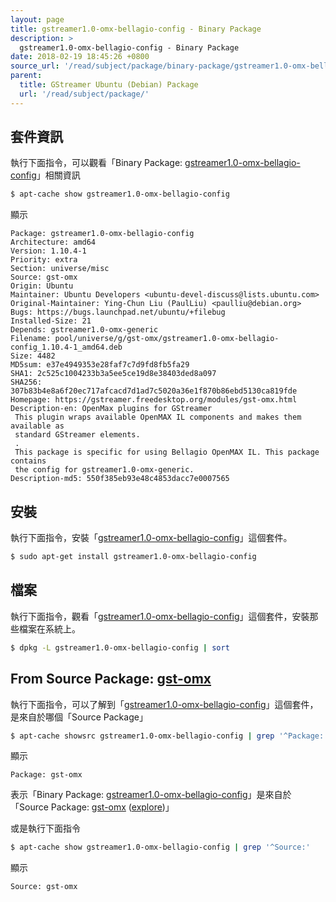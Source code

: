 ```yaml
---
layout: page
title: gstreamer1.0-omx-bellagio-config - Binary Package
description: >
  gstreamer1.0-omx-bellagio-config - Binary Package
date: 2018-02-19 18:45:26 +0800
source_url: '/read/subject/package/binary-package/gstreamer1.0-omx-bellagio-config/index.md'
parent:
  title: GStreamer Ubuntu (Debian) Package
  url: '/read/subject/package/'
---
```



## 套件資訊

執行下面指令，可以觀看「Binary Package: [gstreamer1.0-omx-bellagio-config](https://packages.ubuntu.com/artful/gstreamer1.0-omx-bellagio-config)」相關資訊

``` sh
$ apt-cache show gstreamer1.0-omx-bellagio-config
```

顯示

```
Package: gstreamer1.0-omx-bellagio-config
Architecture: amd64
Version: 1.10.4-1
Priority: extra
Section: universe/misc
Source: gst-omx
Origin: Ubuntu
Maintainer: Ubuntu Developers <ubuntu-devel-discuss@lists.ubuntu.com>
Original-Maintainer: Ying-Chun Liu (PaulLiu) <paulliu@debian.org>
Bugs: https://bugs.launchpad.net/ubuntu/+filebug
Installed-Size: 21
Depends: gstreamer1.0-omx-generic
Filename: pool/universe/g/gst-omx/gstreamer1.0-omx-bellagio-config_1.10.4-1_amd64.deb
Size: 4482
MD5sum: e37e4949353e28faf7c7d9fd8fb5fa29
SHA1: 2c525c1004233b3a5ee5ce19d8e38403ded8a097
SHA256: 307b83b4e8a6f20ec717afcacd7d1ad7c5020a36e1f870b86ebd5130ca819fde
Homepage: https://gstreamer.freedesktop.org/modules/gst-omx.html
Description-en: OpenMax plugins for GStreamer
 This plugin wraps available OpenMAX IL components and makes them available as
 standard GStreamer elements.
 .
 This package is specific for using Bellagio OpenMAX IL. This package contains
 the config for gstreamer1.0-omx-generic.
Description-md5: 550f385eb93e48c4853dacc7e0007565

```

## 安裝

執行下面指令，安裝「[gstreamer1.0-omx-bellagio-config](https://packages.ubuntu.com/artful/gstreamer1.0-omx-bellagio-config)」這個套件。

``` sh
$ sudo apt-get install gstreamer1.0-omx-bellagio-config
```

## 檔案

執行下面指令，觀看「[gstreamer1.0-omx-bellagio-config](https://packages.ubuntu.com/artful/gstreamer1.0-omx-bellagio-config)」這個套件，安裝那些檔案在系統上。

``` sh
$ dpkg -L gstreamer1.0-omx-bellagio-config | sort
```


## From Source Package: [gst-omx](/book-framework-gstreamer/read/subject/package/source-package/gst-omx)

執行下面指令，可以了解到「[gstreamer1.0-omx-bellagio-config](https://packages.ubuntu.com/artful/gstreamer1.0-omx-bellagio-config)」這個套件，是來自於哪個「Source Package」

``` sh
$ apt-cache showsrc gstreamer1.0-omx-bellagio-config | grep '^Package:'
```

顯示

```
Package: gst-omx
```
表示「Binary Package: [gstreamer1.0-omx-bellagio-config](https://packages.ubuntu.com/artful/gstreamer1.0-omx-bellagio-config)」是來自於「Source Package: [gst-omx](https://packages.ubuntu.com/source/artful/gst-omx) ([explore](/book-framework-gstreamer/read/subject/package/source-package/gst-omx))」

或是執行下面指令

``` sh
$ apt-cache show gstreamer1.0-omx-bellagio-config | grep '^Source:'
```

顯示

```
Source: gst-omx
```

